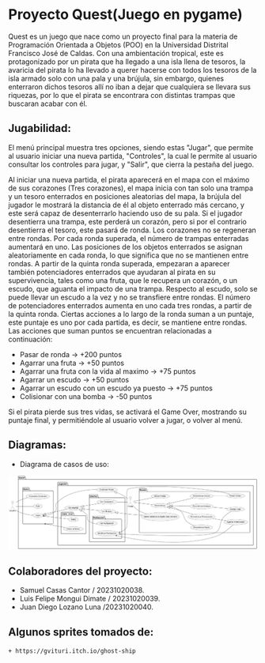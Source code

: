 # Proyecto Quest(Juego en pygame)
Quest es un juego que nace como un proyecto final para la materia de Programación Orientada a Objetos (POO) en la Universidad Distrital Francisco José de Caldas. Con una ambientación tropical, este es protagonizado por un pirata que ha llegado a una isla llena de tesoros, la avaricia del pirata lo ha llevado a querer hacerse con todos los tesoros de la isla armado solo con una pala y una brújula, sin embargo, quienes enterraron dichos tesoros allí no iban a dejar que cualquiera se llevara sus riquezas, por lo que el pirata se encontrara con distintas trampas que buscaran acabar con él.

## Jugabilidad:
El menú principal muestra tres opciones, siendo estas "Jugar", que permite al usuario iniciar una nueva partida, "Controles", la cual le permite al usuario consultar los controles para jugar, y "Salir", que cierra la pestaña del juego.

Al iniciar una nueva partida, el pirata aparecerá en el mapa con el máximo de sus corazones (Tres corazones), el mapa inicia con tan solo una trampa y un tesoro enterrados en posiciones aleatorias del mapa, la brújula del jugador le mostrará la distancia de él al objeto enterrado más cercano, y este será capaz de desenterrarlo haciendo uso de su pala. Si el jugador desentierra una trampa, este perderá un corazón, pero si por el contrario desentierra el tesoro, este pasará de ronda. Los corazones no se regeneran entre rondas. Por cada ronda superada, el número de trampas enterradas aumentará en uno. Las posiciones de los objetos enterrados se asignan aleatoriamente en cada ronda, lo que significa que no se mantienen entre rondas. A partir de la quinta ronda superada, empezaran a aparecer también potenciadores enterrados que ayudaran al pirata en su supervivencia, tales como una fruta, que le recupera un corazón, o un escudo, que aguanta el impacto de una trampa. Respecto al escudo, solo se puede llevar un escudo a la vez y no se transfiere entre rondas. El número de potenciadores enterrados aumenta en uno cada tres rondas, a partir de la quinta ronda. Ciertas acciones a lo largo de la ronda suman a un puntaje, este puntaje es uno por cada partida, es decir, se mantiene entre rondas. Las acciones que suman puntos se encuentran relacionadas a continuación:
+ Pasar de ronda -> +200 puntos 
+ Agarrar una fruta -> +50 puntos 
+ Agarrar una fruta con la vida al maximo -> +75 puntos
+ Agarrar un escudo -> +50 puntos 
+ Agarrar un escudo con un escudo ya puesto -> +75 puntos 
+ Colisionar con una bomba -> -50 puntos 

Si el pirata pierde sus tres vidas, se activará el Game Over, mostrando su puntaje final, y permitiéndole al usuario volver a jugar, o volver al menú.

## Diagramas:
- Diagrama de casos de uso:

![Casos de uso](out/diagramas/casos_de_uso/casos_de_uso.png)
## Colaboradores del proyecto:
+ Samuel Casas Cantor / 20231020038.
+ Luis Felipe Mongui Dimate / 20231020039.
+ Juan Diego Lozano Luna /20231020040.

## Algunos sprites tomados de:
    + https://gvituri.itch.io/ghost-ship